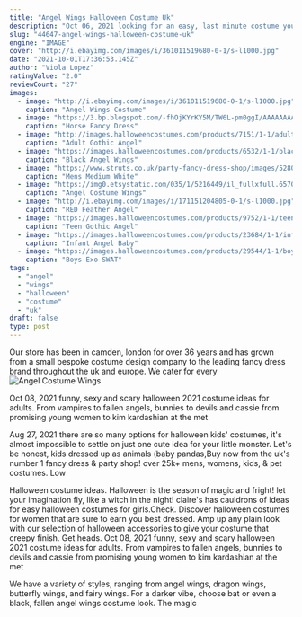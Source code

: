 ```yaml
---
title: "Angel Wings Halloween Costume Uk"
description: "Oct 06, 2021 looking for an easy, last minute costume you can quickly diy for halloween 2021? we have everything you need to achieve an awesome and creative outfit with these cute and fun"
slug: "44647-angel-wings-halloween-costume-uk"
engine: "IMAGE"
cover: "http://i.ebayimg.com/images/i/361011519680-0-1/s-l1000.jpg"
date: "2021-10-01T17:36:53.145Z"
author: "Viola Lopez"
ratingValue: "2.0"
reviewCount: "27"
images:
  - image: "http://i.ebayimg.com/images/i/361011519680-0-1/s-l1000.jpg"
    caption: "Angel Wings Costume"
  - image: "https://3.bp.blogspot.com/-fhOjKYrKY5M/TW6L-pm0ggI/AAAAAAAAAYQ/chaH8LwMwB0/s1600/Angel43.jpg"
    caption: "Horse Fancy Dress"
  - image: "http://images.halloweencostumes.com/products/7151/1-1/adult-gothic-angel-costume.jpg"
    caption: "Adult Gothic Angel"
  - image: "https://images.halloweencostumes.com/products/6532/1-1/black-angel-wings-and-halo-set.jpg"
    caption: "Black Angel Wings"
  - image: "https://www.struts.co.uk/party-fancy-dress-shop/images/52801-mens-white-angel-wings_01.jpg"
    caption: "Mens Medium White"
  - image: "https://img0.etsystatic.com/035/1/5216449/il_fullxfull.657083380_kwxr.jpg"
    caption: "Angel Costume Wings"
  - image: "http://i.ebayimg.com/images/i/171151204805-0-1/s-l1000.jpg"
    caption: "RED Feather Angel"
  - image: "https://images.halloweencostumes.com/products/9752/1-1/teen-gothic-angel-costume.jpg"
    caption: "Teen Gothic Angel"
  - image: "https://images.halloweencostumes.com/products/23684/1-1/infant-angel-baby-costume.jpg"
    caption: "Infant Angel Baby"
  - image: "https://images.halloweencostumes.com/products/29544/1-1/boys-exo-swat-classic-muscle-costume.jpg"
    caption: "Boys Exo SWAT"
tags:
  - "angel"
  - "wings"
  - "halloween"
  - "costume"
  - "uk"
draft: false
type: post
---
```


Our store has been in camden, london for over 36 years and has grown from a small bespoke costume design company to the leading fancy dress brand throughout the uk and europe. We cater for every
![Angel Costume Wings](https://img0.etsystatic.com/035/1/5216449/il_fullxfull.657083380_kwxr.jpg "Angel Costume Wings")

Oct 08, 2021 funny, sexy and scary halloween 2021 costume ideas for adults. From vampires to fallen angels, bunnies to devils and cassie from promising young women to kim kardashian at the met
<!--inArticleAds-->

<!--galleryOne-->

Aug 27, 2021 there are so many options for halloween kids' costumes, it's almost impossible to settle on just one cute idea for your little monster. Let's be honest, kids dressed up as animals (baby pandas,Buy now from the uk's number 1 fancy dress & party shop! over 25k+ mens, womens, kids, & pet costumes. Low
<!--inArticleAds-->

<!--galleryTwo-->

Halloween costume ideas. Halloween is the season of magic and fright! let your imagination fly, like a witch in the night! claire's has cauldrons of ideas for easy halloween costumes for girls.Check. Discover halloween costumes for women that are sure to earn you best dressed. Amp up any plain look with our selection of halloween accessories to give your costume that creepy finish. Get heads. Oct 08, 2021 funny, sexy and scary halloween 2021 costume ideas for adults. From vampires to fallen angels, bunnies to devils and cassie from promising young women to kim kardashian at the met
<!--galleryThree-->

We have a variety of styles, ranging from angel wings, dragon wings, butterfly wings, and fairy wings. For a darker vibe, choose bat or even a black, fallen angel wings costume look. The magic